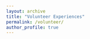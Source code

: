 ```yaml
---
layout: archive
title: "Volunteer Experiences"
permalink: /volunteer/
author_profile: true
---
```


